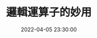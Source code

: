 ---
title: 邏輯運算子的妙用
date: 2022-04-05 23:30:00
tags: C,C++
catalog: false # Table of Contents (TOC) 快捷鉚釘
# sticky: 999
ExternalLink: https://hackmd.io/@Kuihao/C-operator
showScroll: yes
iframeHight: 2400px
# header-img: ""
---